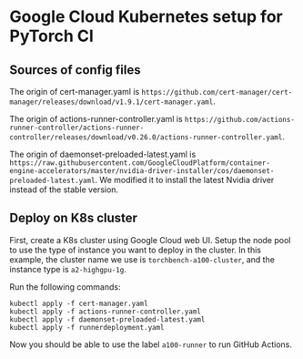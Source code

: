 # Google Cloud Kubernetes setup for PyTorch CI

## Sources of config files

The origin of cert-manager.yaml is `https://github.com/cert-manager/cert-manager/releases/download/v1.9.1/cert-manager.yaml`.

The origin of actions-runner-controller.yaml is `https://github.com/actions-runner-controller/actions-runner-controller/releases/download/v0.26.0/actions-runner-controller.yaml`.

The origin of daemonset-preloaded-latest.yaml is `https://raw.githubusercontent.com/GoogleCloudPlatform/container-engine-accelerators/master/nvidia-driver-installer/cos/daemonset-preloaded-latest.yaml`. We modified it to install the latest Nvidia driver instead of the stable version.

## Deploy on K8s cluster

First, create a K8s cluster using Google Cloud web UI. Setup the node pool to use the type of instance you want to deploy in the cluster. In this example, the cluster name we use is `torchbench-a100-cluster`, and the instance type is `a2-highgpu-1g`.

Run the following commands:

```
kubectl apply -f cert-manager.yaml
kubectl apply -f actions-runner-controller.yaml
kubectl apply -f daemonset-preloaded-latest.yaml
kubectl apply -f runnerdeployment.yaml
```

Now you should be able to use the label `a100-runner` to run GitHub Actions.


